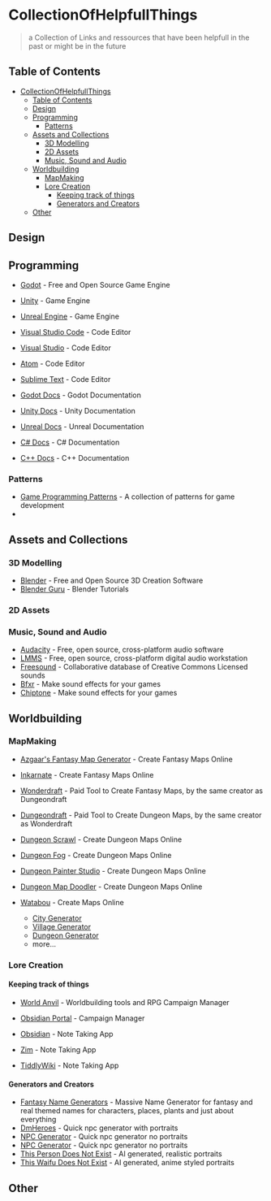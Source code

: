 # CollectionOfHelpfullThings
>a Collection of Links and ressources that have been helpfull in the past or might be in the future

## Table of Contents
- [CollectionOfHelpfullThings](#collectionofhelpfullthings)
	- [Table of Contents](#table-of-contents)
	- [Design](#design)
	- [Programming](#programming)
		- [Patterns](#patterns)
	- [Assets and Collections](#assets-and-collections)
		- [3D Modelling](#3d-modelling)
		- [2D Assets](#2d-assets)
		- [Music, Sound and Audio](#music-sound-and-audio)
	- [Worldbuilding](#worldbuilding)
		- [MapMaking](#mapmaking)
		- [Lore Creation](#lore-creation)
			- [Keeping track of things](#keeping-track-of-things)
			- [Generators and Creators](#generators-and-creators)
	- [Other](#other)

## Design
## Programming
- [Godot](https://godotengine.org/) - Free and Open Source Game Engine
- [Unity](https://unity.com/) - Game Engine
- [Unreal Engine](https://www.unrealengine.com/en-US/) - Game Engine

- [Visual Studio Code](https://code.visualstudio.com/) - Code Editor
- [Visual Studio](https://visualstudio.microsoft.com/) - Code Editor
- [Atom](https://atom.io/) - Code Editor
- [Sublime Text](https://www.sublimetext.com/) - Code Editor

- [Godot Docs](https://docs.godotengine.org/en/stable/index.html) - Godot Documentation
- [Unity Docs](https://docs.unity3d.com/Manual/index.html) - Unity Documentation
- [Unreal Docs](https://docs.unrealengine.com/en-US/index.html) - Unreal Documentation
- [C# Docs](https://docs.microsoft.com/en-us/dotnet/csharp/) - C# Documentation
- [C++ Docs](https://devdocs.io/cpp/) - C++ Documentation

### Patterns
- [Game Programming Patterns](https://gameprogrammingpatterns.com/contents.html) - A collection of patterns for game development
- 


## Assets and Collections
### 3D Modelling
- [Blender](https://www.blender.org/) - Free and Open Source 3D Creation Software
- [Blender Guru](https://www.blenderguru.com/) - Blender Tutorials
### 2D Assets
### Music, Sound and Audio
- [Audacity](https://www.audacityteam.org/) - Free, open source, cross-platform audio software
- [LMMS](https://lmms.io/) - Free, open source, cross-platform digital audio workstation
- [Freesound](https://freesound.org/) - Collaborative database of Creative Commons Licensed sounds
- [Bfxr](https://www.bfxr.net/) - Make sound effects for your games
- [Chiptone](https://sfbgames.itch.io/chiptone) - Make sound effects for your games


## Worldbuilding
### MapMaking
- [Azgaar's Fantasy Map Generator](https://azgaar.github.io/Fantasy-Map-Generator/) - Create Fantasy Maps Online
- [Inkarnate](https://inkarnate.com/) - Create Fantasy Maps Online
- [Wonderdraft](https://www.wonderdraft.net/) - Paid Tool to Create Fantasy Maps, by the same creator as Dungeondraft
- [Dungeondraft](https://dungeondraft.net/) - Paid Tool to Create Dungeon Maps, by the same creator as Wonderdraft
- [Dungeon Scrawl](https://dungeonscrawl.com/) - Create Dungeon Maps Online
- [Dungeon Fog](https://www.dungeonfog.com/) - Create Dungeon Maps Online
- [Dungeon Painter Studio](https://store.steampowered.com/app/592260/Dungeon_Painter_Studio/) - Create Dungeon Maps Online
- [Dungeon Map Doodler](https://dungeonmapdoodler.com/) - Create Dungeon Maps Online

- [Watabou](https://watabou.itch.io/) - Create Maps Online
	- [City Generator](https://watabou.itch.io/medieval-fantasy-city-generator)
	- [Village Generator](https://watabou.github.io/village.html)
	- [Dungeon Generator](https://watabou.github.io/dungeon.html)
	- more...

### Lore Creation
#### Keeping track of things
- [World Anvil](https://www.worldanvil.com/) - Worldbuilding tools and RPG Campaign Manager
- [Obsidian Portal](https://www.obsidianportal.com/) - Campaign Manager

- [Obsidian](https://obsidian.md/) - Note Taking App
- [Zim](https://zim-wiki.org/) - Note Taking App
- [TiddlyWiki](https://tiddlywiki.com/) - Note Taking App

#### Generators and Creators
- [Fantasy Name Generators](https://www.fantasynamegenerators.com/) - Massive Name Generator for fantasy and real themed names for characters, places, plants and just about everything
- [DmHeroes](http://dmheroes.com/) - Quick npc generator with portraits
- [NPC Generator](https://perchance.org/npc-generator) - Quick npc generator no portraits
- [NPC Generator](https://www.npcgenerator.com/) - Quick npc generator no portraits
- [This Person Does Not Exist](https://thispersondoesnotexist.com/) - AI generated, realistic portraits
- [This Waifu Does Not Exist](https://www.thiswaifudoesnotexist.net/) - AI generated, anime styled portraits


## Other


